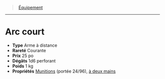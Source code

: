 ﻿---
!Equipment
Type: Arme à distance
Price: 25 po
Weight: 1 kg
Rarity: Courante
Damages: 1d6 perforant
Properties: '[Munitions](hd_weapons_munitions.md) (portée 24/96), [à deux mains](hd_weapons_a_deux_mains.md)'
Id: equipment_hd.md#arc-court
ParentLink: equipment_hd.md#Équipement
Name: Arc court
ParentName: Équipement
NameLevel: 1
Attributes: {}
---
> [Équipement](hd_equipment.md)

---

# Arc court

- **Type** Arme à distance
- **Rareté** Courante
- **Prix** 25 po
- **Dégâts** 1d6 perforant
- **Poids** 1 kg
- **Propriétés** [Munitions](hd_weapons_munitions.md) (portée 24/96), [à deux mains](hd_weapons_a_deux_mains.md)

